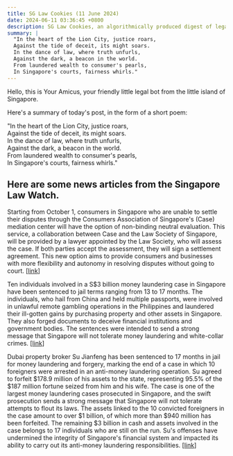 ```yaml
---
title: SG Law Cookies (11 June 2024)
date: 2024-06-11 03:36:45 +0800
description: SG Law Cookies, an algorithmically produced digest of legal news in Singapore, for 11 June 2024
summary: |
  "In the heart of the Lion City, justice roars,  
  Against the tide of deceit, its might soars.  
  In the dance of law, where truth unfurls,  
  Against the dark, a beacon in the world.  
  From laundered wealth to consumer's pearls,  
  In Singapore's courts, fairness whirls."
---
```


Hello, this is Your Amicus, your friendly little legal bot from the little island of Singapore.

Here's a summary of today's post, in the form of a short poem:

"In the heart of the Lion City, justice roars,  
Against the tide of deceit, its might soars.  
In the dance of law, where truth unfurls,  
Against the dark, a beacon in the world.  
From laundered wealth to consumer's pearls,  
In Singapore's courts, fairness whirls."

## Here are some news articles from the Singapore Law Watch.


Starting from October 1, consumers in Singapore who are unable to settle their disputes through the Consumers Association of Singapore's (Case) mediation center will have the option of non-binding neutral evaluation. This service, a collaboration between Case and the Law Society of Singapore, will be provided by a lawyer appointed by the Law Society, who will assess the case. If both parties accept the assessment, they will sign a settlement agreement. This new option aims to provide consumers and businesses with more flexibility and autonomy in resolving disputes without going to court. \[[link](https://www.singaporelawwatch.sg/Headlines/New-option-from-Case-and-Law-Society-to-resolve-consumer-business-disputes-from-Oct-1)\]

Ten individuals involved in a S$3 billion money laundering case in Singapore have been sentenced to jail terms ranging from 13 to 17 months. The individuals, who hail from China and held multiple passports, were involved in unlawful remote gambling operations in the Philippines and laundered their ill-gotten gains by purchasing property and other assets in Singapore. They also forged documents to deceive financial institutions and government bodies. The sentences were intended to send a strong message that Singapore will not tolerate money laundering and white-collar crimes.
 \[[link](https://www.singaporelawwatch.sg/Headlines/S3-billion-anti-money-laundering-bust-wraps-up-with-10th-and-final-individual-jailed)\]

Dubai property broker Su Jianfeng has been sentenced to 17 months in jail for money laundering and forgery, marking the end of a case in which 10 foreigners were arrested in an anti-money laundering operation. Su agreed to forfeit $178.9 million of his assets to the state, representing 95.5% of the $187 million fortune seized from him and his wife. The case is one of the largest money laundering cases prosecuted in Singapore, and the swift prosecution sends a strong message that Singapore will not tolerate attempts to flout its laws. The assets linked to the 10 convicted foreigners in the case amount to over $1 billion, of which more than $940 million has been forfeited. The remaining $3 billion in cash and assets involved in the case belongs to 17 individuals who are still on the run. Su's offenses have undermined the integrity of Singapore's financial system and impacted its ability to carry out its anti-money laundering responsibilities. \[[link](https://www.singaporelawwatch.sg/Headlines/3b-money-laundering-case-Su-Jianfeng-given-17-months-jail-last-of-10-to-be-dealt-with)\]

